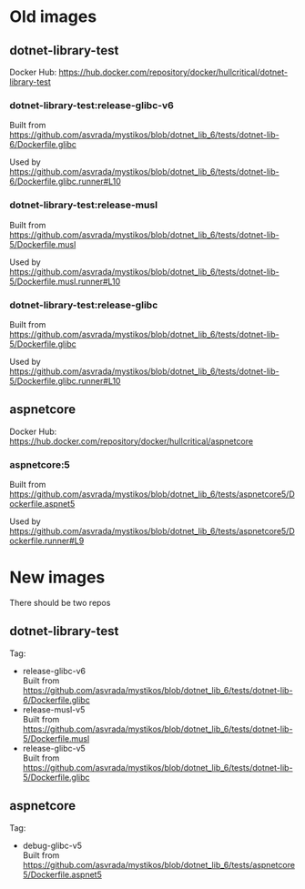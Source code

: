 # Old images

## dotnet-library-test
Docker Hub: https://hub.docker.com/repository/docker/hullcritical/dotnet-library-test

### dotnet-library-test:release-glibc-v6

Built from  
https://github.com/asvrada/mystikos/blob/dotnet_lib_6/tests/dotnet-lib-6/Dockerfile.glibc

Used by  
https://github.com/asvrada/mystikos/blob/dotnet_lib_6/tests/dotnet-lib-6/Dockerfile.glibc.runner#L10

### dotnet-library-test:release-musl

Built from  
https://github.com/asvrada/mystikos/blob/dotnet_lib_6/tests/dotnet-lib-5/Dockerfile.musl

Used by  
https://github.com/asvrada/mystikos/blob/dotnet_lib_6/tests/dotnet-lib-5/Dockerfile.musl.runner#L10

### dotnet-library-test:release-glibc

Built from  
https://github.com/asvrada/mystikos/blob/dotnet_lib_6/tests/dotnet-lib-5/Dockerfile.glibc

Used by  
https://github.com/asvrada/mystikos/blob/dotnet_lib_6/tests/dotnet-lib-5/Dockerfile.glibc.runner#L10

## aspnetcore
Docker Hub: https://hub.docker.com/repository/docker/hullcritical/aspnetcore

### aspnetcore:5

Built from  
https://github.com/asvrada/mystikos/blob/dotnet_lib_6/tests/aspnetcore5/Dockerfile.aspnet5

Used by  
https://github.com/asvrada/mystikos/blob/dotnet_lib_6/tests/aspnetcore5/Dockerfile.runner#L9

# New images

There should be two repos

## dotnet-library-test
Tag:
* release-glibc-v6  
    Built from https://github.com/asvrada/mystikos/blob/dotnet_lib_6/tests/dotnet-lib-6/Dockerfile.glibc
* release-musl-v5  
    Built from https://github.com/asvrada/mystikos/blob/dotnet_lib_6/tests/dotnet-lib-5/Dockerfile.musl
* release-glibc-v5  
    Built from https://github.com/asvrada/mystikos/blob/dotnet_lib_6/tests/dotnet-lib-5/Dockerfile.glibc

## aspnetcore
Tag:
* debug-glibc-v5  
    Built from  
    https://github.com/asvrada/mystikos/blob/dotnet_lib_6/tests/aspnetcore5/Dockerfile.aspnet5
